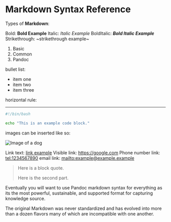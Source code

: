 # Markdown Syntax Reference

Types of **Markdown**:

Bold: **Bold Example**
Italic: *Italic Example*
BoldItalic: ***Bold Italic Example***
Strikethrough: ~strikethrough example~

1. Basic
1. Common
1. Pandoc

bullet list:

* item one
* item two
* item three

horizontal rule:

---

```sh
#!/bin/bash

echo "This is an example code block."

```

images can be inserted like so:

![Image of a dog](./dog.png)

Link text: [link example](https://google.com)
Visible link: <https://google.com>
Phone number link: <tel:1234567890>
email link: <mailto:example@example.example>

> Here is a block quote.
>
> Here is the second part.


Eventually you will want to use Pandoc markdown syntax for everything as its the most powerful, sustainable, and supported format for capturing knowledge source.

The original Markdown was never standardized and has evolved into more than a dozen flavors many of which are incompatible with one another.
